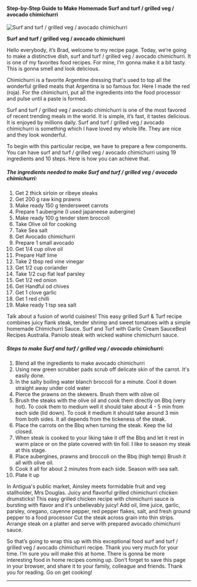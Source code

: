             

#### Step-by-Step Guide to Make Homemade Surf and turf / grilled veg / avocado chimichurri

![Surf and turf / grilled veg / avocado chimichurri](https://img-global.cpcdn.com/recipes/4f4e4154adb096cb/751x532cq70/surf-and-turf-grilled-veg-avocado-chimichurri-recipe-main-photo.jpg)

**Surf and turf / grilled veg / avocado chimichurri**

Hello everybody, it’s Brad, welcome to my recipe page. Today, we’re going to make a distinctive dish, surf and turf / grilled veg / avocado chimichurri. It is one of my favorites food recipes. For mine, I’m gonna make it a bit tasty. This is gonna smell and look delicious.

Chimichurri is a favorite Argentine dressing that's used to top all the wonderful grilled meats that Argentina is so famous for. Here I made the red (roja). For the chimichurri, put all the ingredients into the food processor and pulse until a paste is formed.

Surf and turf / grilled veg / avocado chimichurri is one of the most favored of recent trending meals in the world. It is simple, it’s fast, it tastes delicious. It is enjoyed by millions daily. Surf and turf / grilled veg / avocado chimichurri is something which I have loved my whole life. They are nice and they look wonderful.

To begin with this particular recipe, we have to prepare a few components. You can have surf and turf / grilled veg / avocado chimichurri using 19 ingredients and 10 steps. Here is how you can achieve that.

##### The ingredients needed to make Surf and turf / grilled veg / avocado chimichurri:

1.  Get 2 thick sirloin or ribeye steaks
2.  Get 200 g raw king prawns
3.  Make ready 150 g tendersweet carrots
4.  Prepare 1 aubergine (I used japaneese aubergine)
5.  Make ready 100 g tender stem broccoli
6.  Take Olive oil for cooking
7.  Take Sea salt
8.  Get Avocado chimichurri
9.  Prepare 1 small avocado
10.  Get 1/4 cup olive oil
11.  Prepare Half lime
12.  Take 2 tbsp red vine vinegar
13.  Get 1/2 cup coriander
14.  Take 1/2 cup flat leaf parsley
15.  Get 1/2 red onion
16.  Get Handful od chives
17.  Get 1 clove garlic
18.  Get 1 red chilli
19.  Make ready 1 tsp sea salt

Talk about a fusion of world cuisines! This easy grilled Surf & Turf recipe combines juicy flank steak, tender shrimp and sweet tomatoes with a simple homemade Chimichurri Sauce. Surf and Turf with Garlic Cream SauceBest Recipes Australia. Paniolo steak with wicked wahine chimichurri sauce.

##### Steps to make Surf and turf / grilled veg / avocado chimichurri:

1.  Blend all the ingredients to make avocado chimichurri
2.  Using new green scrubber pads scrub off delicate skin of the carrot. It's easily done.
3.  In the salty boiling water blanch broccoli for a minute. Cool it down straight away under cold water
4.  Pierce the prawns on the skewers. Brush them with olive oil
5.  Brush the steaks with the olive oil and cook them directly on Bbq (very hot). To cook them to medium well it should take about 4 - 5 min from each side (lid down). To cook it medium it should take around 3 min from both sides. It all depends from the tickeness of the steak.
6.  Place the carrots on the Bbq when turning the steak. Keep the lid closed.
7.  When steak is cooked to your liking take it off the Bbq and let it rest in warm place or on the plate covered with tin foil. I like to season my steak at this stage.
8.  Place aubergines, prawns and broccoli on the Bbq (high temp) Brush it all with olive oil.
9.  Cook it all for about 2 minutes from each side. Season with sea salt.
10.  Plate it up

In Antigua's public market, Ainsley meets formidable fruit and veg stallholder, Mrs Douglas. Juicy and flavorful grilled chimichurri chicken drumsticks! This easy grilled chicken recipe with chimichurri sauce is bursting with flavor and it's unbelievably juicy! Add oil, lime juice, garlic, parsley, oregano, cayenne pepper, red pepper flakes, salt, and fresh ground pepper to a food processor Cut the steak across grain into thin strips. Arrange steak on a platter and serve with prepared avocado chimichurri sauce.

So that’s going to wrap this up with this exceptional food surf and turf / grilled veg / avocado chimichurri recipe. Thank you very much for your time. I’m sure you will make this at home. There is gonna be more interesting food in home recipes coming up. Don’t forget to save this page in your browser, and share it to your family, colleague and friends. Thank you for reading. Go on get cooking!

* * *
